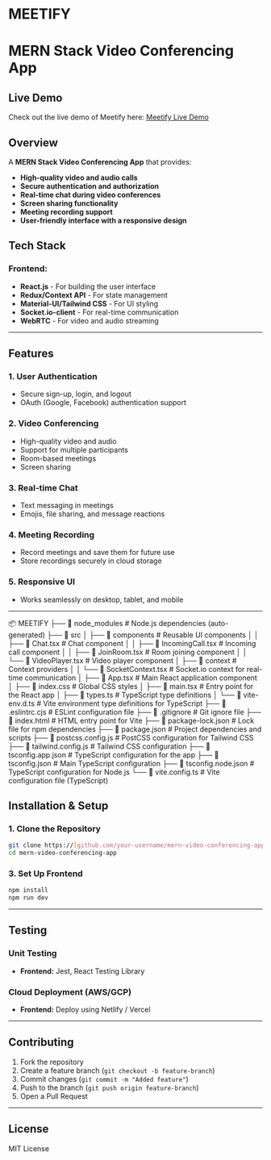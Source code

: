 # MEETIFY

# MERN Stack Video Conferencing App

## Live Demo

Check out the live demo of Meetify here:   [Meetify Live Demo]([[https://meetify-zoom-clone.vercel.app/]])

## Overview
A **MERN Stack Video Conferencing App** that provides:
- **High-quality video and audio calls**
- **Secure authentication and authorization**
- **Real-time chat during video conferences**
- **Screen sharing functionality**
- **Meeting recording support**
- **User-friendly interface with a responsive design**

## Tech Stack

### Frontend:
- **React.js** - For building the user interface
- **Redux/Context API** - For state management
- **Material-UI/Tailwind CSS** - For UI styling
- **Socket.io-client** - For real-time communication
- **WebRTC** - For video and audio streaming


---

## Features

### 1. **User Authentication**
- Secure sign-up, login, and logout
- OAuth (Google, Facebook) authentication support

### 2. **Video Conferencing**
- High-quality video and audio
- Support for multiple participants
- Room-based meetings
- Screen sharing

### 3. **Real-time Chat**
- Text messaging in meetings
- Emojis, file sharing, and message reactions

### 4. **Meeting Recording**
- Record meetings and save them for future use
- Store recordings securely in cloud storage

### 5. **Responsive UI**
- Works seamlessly on desktop, tablet, and mobile

---
📦 MEETIFY
├── 📂 node_modules          # Node.js dependencies (auto-generated)
├── 📂 src
│   ├── 📂 components        # Reusable UI components
│   │   ├── 📜 Chat.tsx      # Chat component
│   │   ├── 📜 IncomingCall.tsx # Incoming call component
│   │   ├── 📜 JoinRoom.tsx  # Room joining component
│   │   └── 📜 VideoPlayer.tsx # Video player component
│   ├── 📂 context           # Context providers
│   │   └── 📜 SocketContext.tsx # Socket.io context for real-time communication
│   ├── 📜 App.tsx           # Main React application component
│   ├── 📜 index.css         # Global CSS styles
│   ├── 📜 main.tsx          # Entry point for the React app
│   ├── 📜 types.ts          # TypeScript type definitions
│   └── 📜 vite-env.d.ts     # Vite environment type definitions for TypeScript
├── 📜 .eslintrc.cjs         # ESLint configuration file
├── 📜 .gitignore           # Git ignore file
├── 📜 index.html           # HTML entry point for Vite
├── 📜 package-lock.json    # Lock file for npm dependencies
├── 📜 package.json         # Project dependencies and scripts
├── 📜 postcss.config.js    # PostCSS configuration for Tailwind CSS
├── 📜 tailwind.config.js   # Tailwind CSS configuration
├── 📜 tsconfig.app.json    # TypeScript configuration for the app
├── 📜 tsconfig.json        # Main TypeScript configuration
├── 📜 tsconfig.node.json   # TypeScript configuration for Node.js
└── 📜 vite.config.ts       # Vite configuration file (TypeScript)

## Installation & Setup

### 1. **Clone the Repository**
```sh
git clone https://[github.com/your-username/mern-video-conferencing-app.git](https://github.com/avanishpal143/MEETIFY---ZOOM-CLONE)
cd mern-video-conferencing-app
```

### 3. **Set Up Frontend**
```sh
npm install
npm run dev
```

---

## Testing

### **Unit Testing**
- **Frontend:** Jest, React Testing Library


### **Cloud Deployment (AWS/GCP)**
- **Frontend:** Deploy using Netlify / Vercel

---

## Contributing
1. Fork the repository
2. Create a feature branch (`git checkout -b feature-branch`)
3. Commit changes (`git commit -m "Added feature"`)
4. Push to the branch (`git push origin feature-branch`)
5. Open a Pull Request

---

## License
MIT License

